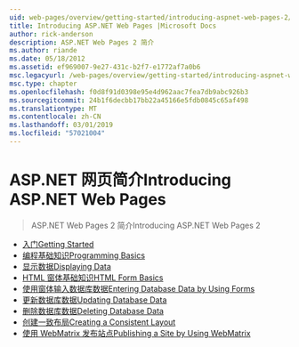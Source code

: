 ```yaml
---
uid: web-pages/overview/getting-started/introducing-aspnet-web-pages-2/index
title: Introducing ASP.NET Web Pages |Microsoft Docs
author: rick-anderson
description: ASP.NET Web Pages 2 简介
ms.author: riande
ms.date: 05/18/2012
ms.assetid: ef969007-9e27-431c-b2f7-e1772af7a0b6
msc.legacyurl: /web-pages/overview/getting-started/introducing-aspnet-web-pages-2
msc.type: chapter
ms.openlocfilehash: f0d8f91d0398e95e4d962aac7fea7db9abc926b3
ms.sourcegitcommit: 24b1f6decbb17bb22a45166e5fdb0845c65af498
ms.translationtype: MT
ms.contentlocale: zh-CN
ms.lasthandoff: 03/01/2019
ms.locfileid: "57021004"
---
```

<a name="introducing-aspnet-web-pages"></a><span data-ttu-id="793c2-103">ASP.NET 网页简介</span><span class="sxs-lookup"><span data-stu-id="793c2-103">Introducing ASP.NET Web Pages</span></span>
====================
> <span data-ttu-id="793c2-104">ASP.NET Web Pages 2 简介</span><span class="sxs-lookup"><span data-stu-id="793c2-104">Introducing ASP.NET Web Pages 2</span></span>


- [<span data-ttu-id="793c2-105">入门</span><span class="sxs-lookup"><span data-stu-id="793c2-105">Getting Started</span></span>](getting-started.md)
- [<span data-ttu-id="793c2-106">编程基础知识</span><span class="sxs-lookup"><span data-stu-id="793c2-106">Programming Basics</span></span>](intro-to-web-pages-programming.md)
- [<span data-ttu-id="793c2-107">显示数据</span><span class="sxs-lookup"><span data-stu-id="793c2-107">Displaying Data</span></span>](displaying-data.md)
- [<span data-ttu-id="793c2-108">HTML 窗体基础知识</span><span class="sxs-lookup"><span data-stu-id="793c2-108">HTML Form Basics</span></span>](form-basics.md)
- [<span data-ttu-id="793c2-109">使用窗体输入数据库数据</span><span class="sxs-lookup"><span data-stu-id="793c2-109">Entering Database Data by Using Forms</span></span>](entering-data.md)
- [<span data-ttu-id="793c2-110">更新数据库数据</span><span class="sxs-lookup"><span data-stu-id="793c2-110">Updating Database Data</span></span>](updating-data.md)
- [<span data-ttu-id="793c2-111">删除数据库数据</span><span class="sxs-lookup"><span data-stu-id="793c2-111">Deleting Database Data</span></span>](deleting-data.md)
- [<span data-ttu-id="793c2-112">创建一致布局</span><span class="sxs-lookup"><span data-stu-id="793c2-112">Creating a Consistent Layout</span></span>](layouts.md)
- [<span data-ttu-id="793c2-113">使用 WebMatrix 发布站点</span><span class="sxs-lookup"><span data-stu-id="793c2-113">Publishing a Site by Using WebMatrix</span></span>](publishing.md)
